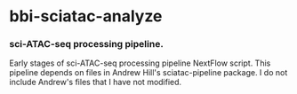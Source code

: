 # bbi-sciatac-analyze
### sci-ATAC-seq processing pipeline.

Early stages of sci-ATAC-seq processing pipeline NextFlow script. This pipeline depends on files in Andrew Hill's sciatac-pipeline package. I do not include Andrew's files that I have not modified.
